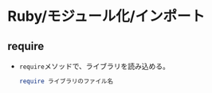 # Ruby/モジュール化/インポート

## require

- `require`メソッドで、ライブラリを読み込める。

  ```ruby
  require ライブラリのファイル名
  ```
